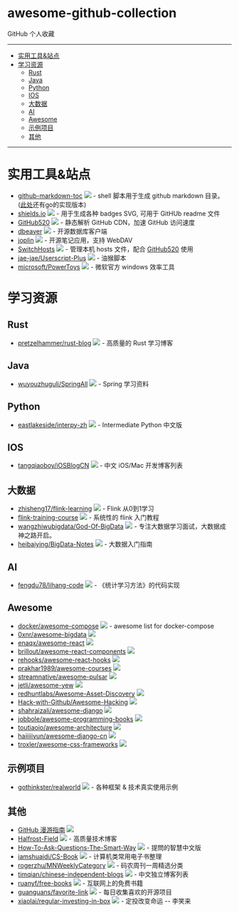 # awesome-github-collection
GitHub 个人收藏

---

* [实用工具&amp;站点](#实用工具站点)
* [学习资源](#学习资源)
   * [Rust](#rust)
   * [Java](#java)
   * [Python](#python)
   * [IOS](#ios)
   * [大数据](#大数据)
   * [AI](#ai)
   * [Awesome](#awesome)
   * [示例项目](#示例项目)
   * [其他](#其他)

---

# 实用工具&站点
- [github-markdown-toc](https://github.com/ekalinin/github-markdown-toc)
![](https://img.shields.io/github/stars/ekalinin/github-markdown-toc)
\- shell 脚本用于生成 github markdown 目录。([此处](https://github.com/ekalinin/github-markdown-toc.go)还有go的实现版本)
- [shields.io](https://github.com/badges/shields)
![](https://img.shields.io/github/stars/badges/shields)
\- 用于生成各种 badges SVG, 可用于 GitHUb readme 文件
- [GitHub520](https://github.com/521xueweihan/GitHub520)
![](https://img.shields.io/github/stars/521xueweihan/GitHub520)
\- 静态解析 GitHub CDN，加速 GitHub 访问速度
- [dbeaver](https://github.com/dbeaver/dbeaver)
![](https://img.shields.io/github/stars/dbeaver/dbeaver)
\- 开源数据库客户端
- [joplin](https://github.com/laurent22/joplin)
![](https://img.shields.io/github/stars/laurent22/joplin)
\- 开源笔记应用，支持 WebDAV
- [SwitchHosts](https://github.com/oldj/SwitchHosts)
![](https://img.shields.io/github/stars/oldj/SwitchHosts)
\- 管理本机 hosts 文件，配合 [GitHub520](https://github.com/521xueweihan/GitHub520) 使用
- [jae-jae/Userscript-Plus](https://github.com/jae-jae/Userscript-Plus)
![](https://img.shields.io/github/stars/jae-jae/Userscript-Plus)
\- 油猴脚本
- [microsoft/PowerToys](https://github.com/microsoft/PowerToys)
![](https://img.shields.io/github/stars/microsoft/PowerToys)
\- 微软官方 windows 效率工具

# 学习资源
## Rust
- [pretzelhammer/rust-blog](https://github.com/pretzelhammer/rust-blog)
![](https://img.shields.io/github/stars/pretzelhammer/rust-blog)
\- 高质量的 Rust 学习博客
## Java
- [wuyouzhuguli/SpringAll](https://github.com/wuyouzhuguli/SpringAll)
![](https://img.shields.io/github/stars/wuyouzhuguli/SpringAll)
\- Spring 学习资料
## Python
- [eastlakeside/interpy-zh](https://github.com/eastlakeside/interpy-zh)
![](https://img.shields.io/github/stars/eastlakeside/interpy-zh)
\- Intermediate Python 中文版
## IOS
- [tangqiaoboy/iOSBlogCN](https://github.com/tangqiaoboy/iOSBlogCN)
![](https://img.shields.io/github/stars/tangqiaoboy/iOSBlogCN)
\- 中文 iOS/Mac 开发博客列表
## 大数据
- [zhisheng17/flink-learning](https://github.com/zhisheng17/flink-learning)
![](https://img.shields.io/github/stars/zhisheng17/flink-learning)
\- Flink 从0到1学习
- [flink-training-course](https://github.com/flink-china/flink-training-course)
![](https://img.shields.io/github/stars/flink-china/flink-training-course)
\- 系统性的 flink 入门教程
- [wangzhiwubigdata/God-Of-BigData](https://github.com/wangzhiwubigdata/God-Of-BigData)
![](https://img.shields.io/github/stars/wangzhiwubigdata/God-Of-BigData)
\- 专注大数据学习面试，大数据成神之路开启。
- [heibaiying/BigData-Notes](https://github.com/heibaiying/BigData-Notes)
![](https://img.shields.io/github/stars/heibaiying/BigData-Notes)
\- 大数据入门指南
## AI
- [fengdu78/lihang-code](https://github.com/fengdu78/lihang-code)
![](https://img.shields.io/github/stars/fengdu78/lihang-code)
\- 《统计学习方法》的代码实现
## Awesome
- [docker/awesome-compose](https://github.com/docker/awesome-compose)
![](https://img.shields.io/github/stars/docker/awesome-compose)
\- awesome list for docker-compose
- [0xnr/awesome-bigdata](https://github.com/0xnr/awesome-bigdata)
![](https://img.shields.io/github/stars/0xnr/awesome-bigdata)
- [enaqx/awesome-react](https://github.com/enaqx/awesome-react)
![](https://img.shields.io/github/stars/enaqx/awesome-react)
- [brillout/awesome-react-components](https://github.com/brillout/awesome-react-components)
![](https://img.shields.io/github/stars/brillout/awesome-react-components)
- [rehooks/awesome-react-hooks](https://github.com/rehooks/awesome-react-hooks)
![](https://img.shields.io/github/stars/rehooks/awesome-react-hooks)
- [prakhar1989/awesome-courses](https://github.com/prakhar1989/awesome-courses)
![](https://img.shields.io/github/stars/prakhar1989/awesome-courses)
- [streamnative/awesome-pulsar](https://github.com/streamnative/awesome-pulsar)
![](https://img.shields.io/github/stars/streamnative/awesome-pulsar)
- [jetli/awesome-yew](https://github.com/jetli/awesome-yew)
![](https://img.shields.io/github/stars/jetli/awesome-yew)
- [redhuntlabs/Awesome-Asset-Discovery](https://github.com/redhuntlabs/Awesome-Asset-Discovery)
![](https://img.shields.io/github/stars/redhuntlabs/Awesome-Asset-Discovery)
- [Hack-with-Github/Awesome-Hacking](https://github.com/Hack-with-Github/Awesome-Hacking)
![](https://img.shields.io/github/stars/Hack-with-Github/Awesome-Hacking)
- [shahraizali/awesome-django](https://github.com/shahraizali/awesome-django)
![](https://img.shields.io/github/stars/shahraizali/awesome-django)
- [jobbole/awesome-programming-books](https://github.com/jobbole/awesome-programming-books)
![](https://img.shields.io/github/stars/jobbole/awesome-programming-books)
- [toutiaoio/awesome-architecture](https://github.com/toutiaoio/awesome-architecture)
![](https://img.shields.io/github/stars/toutiaoio/awesome-architecture)
- [haiiiiiyun/awesome-django-cn](https://github.com/haiiiiiyun/awesome-django-cn)
![](https://img.shields.io/github/stars/haiiiiiyun/awesome-django-cn)
- [troxler/awesome-css-frameworks](https://github.com/troxler/awesome-css-frameworks)
![](https://img.shields.io/github/stars/troxler/awesome-css-frameworks)
## 示例项目
- [gothinkster/realworld](https://github.com/gothinkster/realworld)
![](https://img.shields.io/github/stars/gothinkster/realworld)
\- 各种框架 & 技术真实使用示例
## 其他
- [GitHub 漫游指南](https://github.com/phodal/github)
![](https://img.shields.io/github/stars/phodal/github)
- [Halfrost-Field](https://github.com/halfrost/Halfrost-Field)
![](https://img.shields.io/github/stars/phodal/github)
\- 高质量技术博客
- [How-To-Ask-Questions-The-Smart-Way](https://github.com/ryanhanwu/How-To-Ask-Questions-The-Smart-Way)
![](https://img.shields.io/github/stars/ryanhanwu/How-To-Ask-Questions-The-Smart-Way)
\- 提問的智慧中文版
- [iamshuaidi/CS-Book](https://github.com/iamshuaidi/CS-Book)
![](https://img.shields.io/github/stars/iamshuaidi/CS-Book)
\- 计算机类常用电子书整理
- [rogerzhu/MNWeeklyCategory](https://github.com/rogerzhu/MNWeeklyCategory)
![](https://img.shields.io/github/stars/rogerzhu/MNWeeklyCategory)
\- 码农周刊一周精选分类
- [timqian/chinese-independent-blogs](https://github.com/timqian/chinese-independent-blogs)
![](https://img.shields.io/github/stars/timqian/chinese-independent-blogs)
\- 中文独立博客列表
- [ruanyf/free-books](https://github.com/ruanyf/free-books)
![](https://img.shields.io/github/stars/ruanyf/free-books)
\- 互联网上的免费书籍
- [guanguans/favorite-link](https://github.com/guanguans/favorite-link)
![](https://img.shields.io/github/stars/guanguans/favorite-link)
\- 每日收集喜欢的开源项目
- [xiaolai/regular-investing-in-box](https://github.com/xiaolai/regular-investing-in-box)
![](https://img.shields.io/github/stars/xiaolai/regular-investing-in-box)
\- 定投改变命运 -- 李笑来
